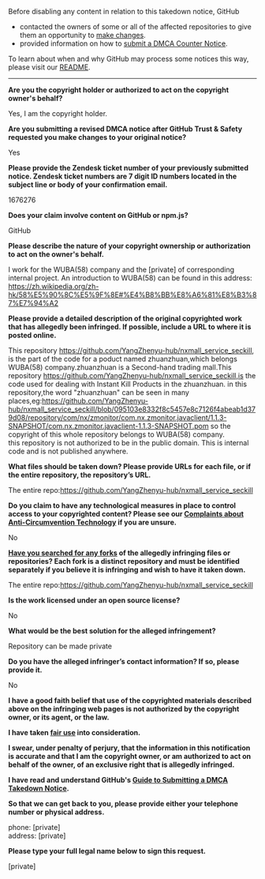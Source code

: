 Before disabling any content in relation to this takedown notice, GitHub
- contacted the owners of some or all of the affected repositories to give them an opportunity to [make changes](https://docs.github.com/en/github/site-policy/dmca-takedown-policy#a-how-does-this-actually-work).
- provided information on how to [submit a DMCA Counter Notice](https://docs.github.com/en/articles/guide-to-submitting-a-dmca-counter-notice).

To learn about when and why GitHub may process some notices this way, please visit our [README](https://github.com/github/dmca/blob/master/README.md#anatomy-of-a-takedown-notice).

---

**Are you the copyright holder or authorized to act on the copyright owner's behalf?**

Yes, I am the copyright holder.

**Are you submitting a revised DMCA notice after GitHub Trust & Safety requested you make changes to your original notice?**

Yes

**Please provide the Zendesk ticket number of your previously submitted notice. Zendesk ticket numbers are 7 digit ID numbers located in the subject line or body of your confirmation email.**

1676276

**Does your claim involve content on GitHub or npm.js?**

GitHub

**Please describe the nature of your copyright ownership or authorization to act on the owner's behalf.**

I work for the WUBA(58) company and the [private] of corresponding internal project. An introduction to WUBA(58) can be found in this address: https://zh.wikipedia.org/zh-hk/58%E5%90%8C%E5%9F%8E#%E4%B8%BB%E8%A6%81%E8%B3%87%E7%94%A2

**Please provide a detailed description of the original copyrighted work that has allegedly been infringed. If possible, include a URL to where it is posted online.**

This repository https://github.com/YangZhenyu-hub/nxmall_service_seckill, is the part of the code for a poduct named zhuanzhuan,which belongs WUBA(58) company.zhuanzhuan is a Second-hand trading mall.This repository https://github.com/YangZhenyu-hub/nxmall_service_seckill,is the code used for dealing with Instant Kill Products in the zhuanzhuan.
in this repository,the word "zhuanzhuan" can be seen in many places,eg:https://github.com/YangZhenyu-hub/nxmall_service_seckill/blob/095103e8332f8c5457e8c7126f4abeab1d379d08/repository/com/nx/zmonitor/com.nx.zmonitor.javaclient/1.1.3-SNAPSHOT/com.nx.zmonitor.javaclient-1.1.3-SNAPSHOT.pom
so the copyright of this whole repository belongs to WUBA(58) company.  
this repository is not authorized to be in the public domain. This is internal code and is not published anywhere.

**What files should be taken down? Please provide URLs for each file, or if the entire repository, the repository’s URL.**

The entire repo:https://github.com/YangZhenyu-hub/nxmall_service_seckill

**Do you claim to have any technological measures in place to control access to your copyrighted content? Please see our <a href="https://docs.github.com/articles/guide-to-submitting-a-dmca-takedown-notice#complaints-about-anti-circumvention-technology">Complaints about Anti-Circumvention Technology</a> if you are unsure.**

No

**<a href="https://docs.github.com/articles/dmca-takedown-policy#b-what-about-forks-or-whats-a-fork">Have you searched for any forks</a> of the allegedly infringing files or repositories? Each fork is a distinct repository and must be identified separately if you believe it is infringing and wish to have it taken down.**

The entire repo:https://github.com/YangZhenyu-hub/nxmall_service_seckill

**Is the work licensed under an open source license?**

No

**What would be the best solution for the alleged infringement?**

Repository can be made private

**Do you have the alleged infringer’s contact information? If so, please provide it.**

No

**I have a good faith belief that use of the copyrighted materials described above on the infringing web pages is not authorized by the copyright owner, or its agent, or the law.**

**I have taken <a href="https://www.lumendatabase.org/topics/22">fair use</a> into consideration.**

**I swear, under penalty of perjury, that the information in this notification is accurate and that I am the copyright owner, or am authorized to act on behalf of the owner, of an exclusive right that is allegedly infringed.**

**I have read and understand GitHub's <a href="https://docs.github.com/articles/guide-to-submitting-a-dmca-takedown-notice/">Guide to Submitting a DMCA Takedown Notice</a>.**

**So that we can get back to you, please provide either your telephone number or physical address.**

phone: [private]  
address: [private]  

**Please type your full legal name below to sign this request.**

[private]  
